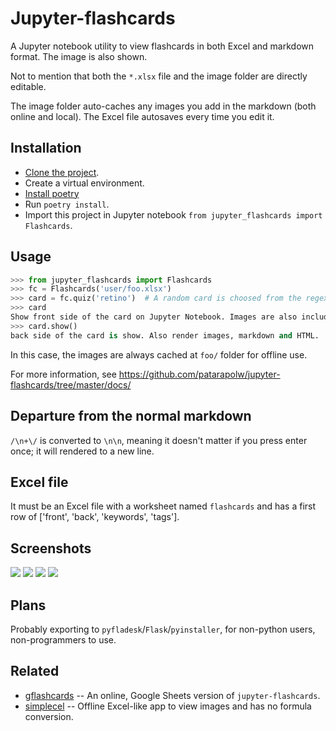 # Jupyter-flashcards

A Jupyter notebook utility to view flashcards in both Excel and markdown format. The image is also shown.

Not to mention that both the `*.xlsx` file and the image folder are directly editable.

The image folder auto-caches any images you add in the markdown (both online and local). The Excel file autosaves every time you edit it.

## Installation

- [Clone the project]().
- Create a virtual environment.
- [Install poetry](https://github.com/sdispater/poetry#installation)
- Run `poetry install`.
- Import this project in Jupyter notebook `from jupyter_flashcards import Flashcards`.

## Usage

```python
>>> from jupyter_flashcards import Flashcards
>>> fc = Flashcards('user/foo.xlsx')
>>> card = fc.quiz('retino')  # A random card is choosed from the regex "retino"
>>> card
Show front side of the card on Jupyter Notebook. Images are also included (no need to be inside markdown tags, or img tags.) Markdown is rendered to HTML.
>>> card.show()
back side of the card is show. Also render images, markdown and HTML.

```
In this case, the images are always cached at `foo/` folder for offline use.

For more information, see https://github.com/patarapolw/jupyter-flashcards/tree/master/docs/

## Departure from the normal markdown

`/\n+\/` is converted to `\n\n`, meaning it doesn't matter if you press enter once; it will rendered to a new line.

## Excel file

It must be an Excel file with a worksheet named `flashcards` and has a first row of ['front', 'back', 'keywords', 'tags'].

## Screenshots

<img src="https://raw.githubusercontent.com/patarapolw/jupyter-flashcards/master/screenshots/1.png" />
<img src="https://raw.githubusercontent.com/patarapolw/jupyter-flashcards/master/screenshots/2.png" />
<img src="https://raw.githubusercontent.com/patarapolw/jupyter-flashcards/master/screenshots/3.png" />
<img src="https://raw.githubusercontent.com/patarapolw/jupyter-flashcards/master/screenshots/4.png" />

## Plans

Probably exporting to `pyfladesk`/`Flask`/`pyinstaller`, for non-python users, non-programmers to use.

## Related

- [gflashcards](https://github.com/patarapolw/gflashcards) -- An online, Google Sheets version of `jupyter-flashcards`.
- [simplecel](https://github.com/patarapolw/simplecel) -- Offline Excel-like app to view images and has no formula conversion.
